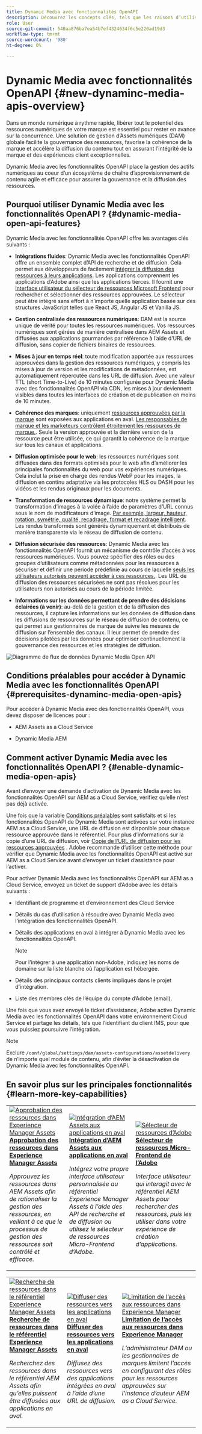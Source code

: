 ```yaml
---
title: Dynamic Media avec fonctionnalités OpenAPI
description: Découvrez les concepts clés, tels que les raisons d’utiliser Dynamic Media avec les fonctionnalités OpenAPI et comment l’activer.
role: User
source-git-commit: 540aa876ba7ea54b7ef4324634f6c5e220ad19d3
workflow-type: tm+mt
source-wordcount: '980'
ht-degree: 0%

---
```


# Dynamic Media avec fonctionnalités OpenAPI {#new-dynaminc-media-apis-overview}

Dans un monde numérique à rythme rapide, libérer tout le potentiel des ressources numériques de votre marque est essentiel pour rester en avance sur la concurrence. Une solution de gestion d’Assets numériques (DAM) globale facilite la gouvernance des ressources, favorise la cohérence de la marque et accélère la diffusion du contenu tout en assurant l’intégrité de la marque et des expériences client exceptionnelles.

Dynamic Media avec les fonctionnalités OpenAPI place la gestion des actifs numériques au coeur d’un écosystème de chaîne d’approvisionnement de contenu agile et efficace pour assurer la gouvernance et la diffusion des ressources.

## Pourquoi utiliser Dynamic Media avec les fonctionnalités OpenAPI ? {#dynamic-media-open-api-features}

Dynamic Media avec les fonctionnalités OpenAPI offre les avantages clés suivants :

* **Intégrations fluides**: Dynamic Media avec les fonctionnalités OpenAPI offre un ensemble complet d’API de recherche et de diffusion. Cela permet aux développeurs de facilement [intégrer la diffusion des ressources à leurs applications](/help/assets/integrate-dynamic-media-open-apis.md). Les applications comprennent les applications d’Adobe ainsi que les applications tierces. Il fournit une [Interface utilisateur du sélecteur de ressources Microsoft Frontend](/help/assets/asset-selector.md) pour rechercher et sélectionner des ressources approuvées. Le sélecteur peut être intégré sans effort à n’importe quelle application basée sur des structures JavaScript telles que React JS, Angular JS et Vanilla JS.

* **Gestion centralisée des ressources numériques**: DAM est la source unique de vérité pour toutes les ressources numériques. Vos ressources numériques sont gérées de manière centralisée dans AEM Assets et diffusées aux applications gourmandes par référence à l’aide d’URL de diffusion, sans copier de fichiers binaires de ressources.

* **Mises à jour en temps réel**: toute modification apportée aux ressources approuvées dans la gestion des ressources numériques, y compris les mises à jour de version et les modifications de métadonnées, est automatiquement répercutée dans les URL de diffusion. Avec une valeur TTL (short Time-to-Live) de 10 minutes configurée pour Dynamic Media avec des fonctionnalités OpenAPI via CDN, les mises à jour deviennent visibles dans toutes les interfaces de création et de publication en moins de 10 minutes.

* **Cohérence des marques**: uniquement [ressources approuvées par la marque](/help/assets/approve-assets.md) sont exposées aux applications en aval. [Les responsables de marque et les marketeurs contrôlent étroitement les ressources de marque.](/help/assets/restrict-assets-delivery.md). Seule la version approuvée et la dernière version de la ressource peut être utilisée, ce qui garantit la cohérence de la marque sur tous les canaux et applications.

* **Diffusion optimisée pour le web**: les ressources numériques sont diffusées dans des formats optimisés pour le web afin d’améliorer les principales fonctionnalités du web pour vos expériences numériques. Cela inclut la prise en charge des rendus WebP pour les images, la diffusion en continu adaptative via les protocoles HLS ou DASH pour les vidéos et les rendus originaux pour les documents.

* **Transformation de ressources dynamique**: notre système permet la transformation d’images à la volée à l’aide de paramètres d’URL connus sous le nom de modificateurs d’image. [Par exemple, largeur, hauteur, rotation, symétrie, qualité, recadrage, format et recadrage intelligent](/help/assets/deliver-assets-apis.md). Les rendus transformés sont générés dynamiquement et distribués de manière transparente via le réseau de diffusion de contenu.

* **Diffusion sécurisée des ressources**: Dynamic Media avec les fonctionnalités OpenAPI fournit un mécanisme de contrôle d’accès à vos ressources numériques. Vous pouvez spécifier des rôles ou des groupes d’utilisateurs comme métadonnées pour les ressources à sécuriser et définir une période prédéfinie au cours de laquelle [seuls les utilisateurs autorisés peuvent accéder à ces ressources.](/help/assets/restrict-assets-delivery.md). Les URL de diffusion des ressources sécurisées ne sont pas résolues pour les utilisateurs non autorisés au cours de la période limitée.

* **Informations sur les données permettant de prendre des décisions éclairées (à venir)**: au-delà de la gestion et de la diffusion des ressources, il capture les informations sur les données de diffusion dans les diffusions de ressources sur le réseau de diffusion de contenu, ce qui permet aux gestionnaires de marque de suivre les mesures de diffusion sur l’ensemble des canaux. Il leur permet de prendre des décisions pilotées par les données pour optimiser continuellement la gouvernance des ressources et les stratégies de diffusion.

![Diagramme de flux de données Dynamic Media Open API](assets/dm-openapi-dfd.png)

## Conditions préalables pour accéder à Dynamic Media avec les fonctionnalités OpenAPI {#prerequisites-dynaminc-media-open-apis}

Pour accéder à Dynamic Media avec des fonctionnalités OpenAPI, vous devez disposer de licences pour :

* AEM Assets as a Cloud Service

* Dynamic Media AEM

## Comment activer Dynamic Media avec les fonctionnalités OpenAPI ? {#enable-dynamic-media-open-apis}

Avant d’envoyer une demande d’activation de Dynamic Media avec les fonctionnalités OpenAPI sur AEM as a Cloud Service, vérifiez qu’elle n’est pas déjà activée.

Une fois que la variable [Conditions préalables](#prerequisites-dynaminc-media-open-apis) sont satisfaits et si les fonctionnalités OpenAPI de Dynamic Media sont activées sur votre instance AEM as a Cloud Service, une URL de diffusion est disponible pour chaque ressource approuvée dans le référentiel. Pour plus d’informations sur la copie d’une URL de diffusion, voir [Copie de l’URL de diffusion pour les ressources approuvées](approve-assets.md#copy-delivery-url-approved-assets) . Adobe recommande d’utiliser cette méthode pour vérifier que Dynamic Media avec les fonctionnalités OpenAPI est activé sur AEM as a Cloud Service avant d’envoyer un ticket d’assistance pour l’activer.

Pour activer Dynamic Media avec les fonctionnalités OpenAPI sur AEM as a Cloud Service, envoyez un ticket de support d’Adobe avec les détails suivants :

* Identifiant de programme et d’environnement des Cloud Service

* Détails du cas d’utilisation à résoudre avec Dynamic Media avec l’intégration des fonctionnalités OpenAPI.

* Détails des applications en aval à intégrer à Dynamic Media avec les fonctionnalités OpenAPI.

  >[!NOTE]
  >
  > Pour l’intégrer à une application non-Adobe, indiquez les noms de domaine sur la liste blanche où l’application est hébergée.

* Détails des principaux contacts clients impliqués dans le projet d’intégration.

* Liste des membres clés de l’équipe du compte d’Adobe (email).

Une fois que vous avez envoyé le ticket d’assistance, Adobe active Dynamic Media avec les fonctionnalités OpenAPI dans votre environnement Cloud Service et partage les détails, tels que l’identifiant du client IMS, pour que vous puissiez poursuivre l’intégration.

>[!NOTE]
>
>Exclure `/conf/global/settings/dam/assets-configurations/assetdelivery` de n’importe quel module de contenu, afin d’éviter la désactivation de Dynamic Media avec les fonctionnalités OpenAPI.

## En savoir plus sur les principales fonctionnalités {#learn-more-key-capabilities}

<table>
<td>
   <a href="/help/assets/approve-assets.md">
   <img alt="Approbation des ressources dans Experience Manager Assets" src="./assets/approved-assets.jpeg" />
   </a>
   <div>
      <a href="/help/assets/approve-assets.md">
      <strong>Approbation des ressources dans Experience Manager Assets</strong>
      </a>
   </div>
   <p>
      <em>Approuvez les ressources dans AEM Assets afin de rationaliser la gestion des ressources, en veillant à ce que le processus de gestion des ressources soit contrôlé et efficace.</em>
   </p>
</td>
<td>
   <a href="/help/assets/integrate-dynamic-media-open-apis.md">
   <img alt="Intégration d’AEM Assets aux applications en aval" src="./assets/asset-selector-integration.png" />
   </a>
   <div>
      <a href="/help/assets/integrate-dynamic-media-open-apis.md">
      <strong>Intégration d’AEM Assets aux applications en aval</strong>
      </a>
   </div>
   <p>
      <em>Intégrez votre propre interface utilisateur personnalisée au référentiel Experience Manager Assets à l’aide des API de recherche et de diffusion ou utilisez le sélecteur de ressources Micro-Frontend d’Adobe.</em>
   </p>
</td>
<td>
   <a href="/help/assets/asset-selector.md">
   <img alt="Sélecteur de ressources d’Adobe" src="./assets/asset-selector-prereqs.png" />
   </a>
   <div>
      <a href="/help/assets/asset-selector.md">
      <strong>Sélecteur de ressources Micro-Frontend de l’Adobe</strong>
      </a>
   </div>
   <p>
      <em>Interface utilisateur qui interagit avec le référentiel AEM Assets pour rechercher des ressources, puis les utiliser dans votre expérience de création d’applications.</em>
   </p>
</td>
</table>
<table>
<td>
   <a href="/help/assets/search-assets-api.md">
   <img alt="Recherche de ressources dans le référentiel Experience Manager Assets" src="./assets/search-assets-api-overview.png" />
   </a>
   <div>
      <a href="/help/assets/search-assets-api.md">
      <strong>Recherche de ressources dans le référentiel Experience Manager Assets</strong>
      </a>
   </div>
   <p>
      <em>Recherchez des ressources dans le référentiel AEM Assets afin qu’elles puissent être diffusées aux applications en aval.</em>
   </p>
</td>
<td>
   <a href="/help/assets/deliver-assets-apis.md">
   <img alt="Diffuser des ressources vers les applications en aval" src="./assets/delivery-url.png" />
   </a>
   <div>
      <a href="/help/assets/deliver-assets-apis.md">
      <strong>Diffuser des ressources vers les applications en aval</strong>
      </a>
   </div>
   <p>
      <em>Diffusez des ressources vers des applications intégrées en aval à l’aide d’une URL de diffusion.</em>
   </p>
</td>
<td>
   <a href="/help/assets/restrict-assets-delivery.md">
   <img alt="Limitation de l’accès aux ressources dans Experience Manager" src="./assets/restricted-access.png" />
   </a>
   <div>
      <a href="/help/assets/restrict-assets-delivery.md">
      <strong>Limitation de l’accès aux ressources dans Experience Manager</strong>
      </a>
   </div>
   <p>
      <em> L’administrateur DAM ou les gestionnaires de marques limitent l’accès en configurant des rôles pour les ressources approuvées sur l’instance d’auteur AEM as a Cloud Service.</em>
   </p>
</td>
</table>

